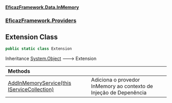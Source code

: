 #### [EficazFramework.Data.InMemory](EficazFrameworkInMemoryDataProvider.md 'EficazFramework InMemory Data Provider')
### [EficazFramework.Providers](EficazFrameworkInMemoryDataProvider.md#EficazFramework.Providers 'EficazFramework.Providers')

## Extension Class

```csharp
public static class Extension
```

Inheritance [System.Object](https://docs.microsoft.com/en-us/dotnet/api/System.Object 'System.Object') &#129106; Extension

| Methods | |
| :--- | :--- |
| [AddInMemoryService(this IServiceCollection)](EficazFramework.Providers/Extension/AddInMemoryService(thisIServiceCollection).md 'EficazFramework.Providers.Extension.AddInMemoryService(this Microsoft.Extensions.DependencyInjection.IServiceCollection)') | Adiciona o provedor InMemory ao contexto de Injeção de Depenência |
